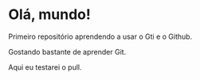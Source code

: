 # Olá, mundo!
Primeiro repositório aprendendo a usar  o Gti e o Github.

Gostando bastante de aprender Git.

Aqui eu testarei o pull.
